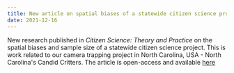 ```yaml
---
title: New article on spatial biases of a statewide citizen science project now in Citizen Science: Theory and Practice!
date: 2021-12-16
---
```


New research published in *Citizen Science: Theory and Practice* on the spatial biases and sample size of a statewide citizen science project. This is work related to our camera trapping project in North Carolina, USA - North Carolina's Candid Critters. The article is open-access and available [here](http://doi.org/10.5334/cstp.344)
